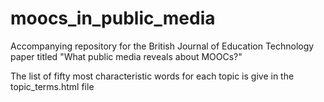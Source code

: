 moocs_in_public_media
=====================

Accompanying repository for the British Journal of Education Technology paper titled "What public media reveals about MOOCs?"

The list of fifty most characteristic words for each topic is give in the topic_terms.html file
